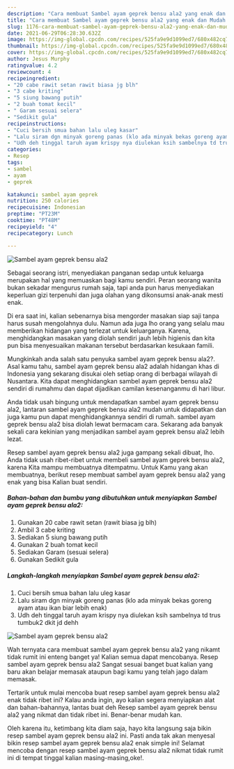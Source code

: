 ```yaml
---
description: "Cara membuat Sambel ayam geprek bensu ala2 yang enak dan Mudah Dibuat"
title: "Cara membuat Sambel ayam geprek bensu ala2 yang enak dan Mudah Dibuat"
slug: 1176-cara-membuat-sambel-ayam-geprek-bensu-ala2-yang-enak-dan-mudah-dibuat
date: 2021-06-29T06:28:30.632Z
image: https://img-global.cpcdn.com/recipes/525fa9e9d1099ed7/680x482cq70/sambel-ayam-geprek-bensu-ala2-foto-resep-utama.jpg
thumbnail: https://img-global.cpcdn.com/recipes/525fa9e9d1099ed7/680x482cq70/sambel-ayam-geprek-bensu-ala2-foto-resep-utama.jpg
cover: https://img-global.cpcdn.com/recipes/525fa9e9d1099ed7/680x482cq70/sambel-ayam-geprek-bensu-ala2-foto-resep-utama.jpg
author: Jesus Murphy
ratingvalue: 4.2
reviewcount: 4
recipeingredient:
- "20 cabe rawit setan rawit biasa jg blh"
- "3 cabe kriting"
- "5 siung bawang putih"
- "2 buah tomat kecil"
- " Garam sesuai selera"
- "Sedikit gula"
recipeinstructions:
- "Cuci bersih smua bahan lalu uleg kasar"
- "Lalu siram dgn minyak goreng panas (klo ada minyak bekas goreng ayam atau ikan biar lebih enak)"
- "Udh deh tinggal taruh ayam krispy nya diulekan ksih sambelnya td trus tumbuk2 dkit jd dehh"
categories:
- Resep
tags:
- sambel
- ayam
- geprek

katakunci: sambel ayam geprek 
nutrition: 250 calories
recipecuisine: Indonesian
preptime: "PT23M"
cooktime: "PT48M"
recipeyield: "4"
recipecategory: Lunch

---
```



![Sambel ayam geprek bensu ala2](https://img-global.cpcdn.com/recipes/525fa9e9d1099ed7/680x482cq70/sambel-ayam-geprek-bensu-ala2-foto-resep-utama.jpg)

Sebagai seorang istri, menyediakan panganan sedap untuk keluarga merupakan hal yang memuaskan bagi kamu sendiri. Peran seorang  wanita bukan sekadar mengurus rumah saja, tapi anda pun harus menyediakan keperluan gizi terpenuhi dan juga olahan yang dikonsumsi anak-anak mesti enak.

Di era  saat ini, kalian sebenarnya bisa mengorder masakan siap saji tanpa harus susah mengolahnya dulu. Namun ada juga lho orang yang selalu mau memberikan hidangan yang terlezat untuk keluarganya. Karena, menghidangkan masakan yang diolah sendiri jauh lebih higienis dan kita pun bisa menyesuaikan makanan tersebut berdasarkan kesukaan famili. 



Mungkinkah anda salah satu penyuka sambel ayam geprek bensu ala2?. Asal kamu tahu, sambel ayam geprek bensu ala2 adalah hidangan khas di Indonesia yang sekarang disukai oleh setiap orang di berbagai wilayah di Nusantara. Kita dapat menghidangkan sambel ayam geprek bensu ala2 sendiri di rumahmu dan dapat dijadikan camilan kesenanganmu di hari libur.

Anda tidak usah bingung untuk mendapatkan sambel ayam geprek bensu ala2, lantaran sambel ayam geprek bensu ala2 mudah untuk didapatkan dan juga kamu pun dapat menghidangkannya sendiri di rumah. sambel ayam geprek bensu ala2 bisa diolah lewat bermacam cara. Sekarang ada banyak sekali cara kekinian yang menjadikan sambel ayam geprek bensu ala2 lebih lezat.

Resep sambel ayam geprek bensu ala2 juga gampang sekali dibuat, lho. Anda tidak usah ribet-ribet untuk membeli sambel ayam geprek bensu ala2, karena Kita mampu membuatnya ditempatmu. Untuk Kamu yang akan membuatnya, berikut resep membuat sambel ayam geprek bensu ala2 yang enak yang bisa Kalian buat sendiri.

<!--inarticleads1-->

##### Bahan-bahan dan bumbu yang dibutuhkan untuk menyiapkan Sambel ayam geprek bensu ala2:

1. Gunakan 20 cabe rawit setan (rawit biasa jg blh)
1. Ambil 3 cabe kriting
1. Sediakan 5 siung bawang putih
1. Gunakan 2 buah tomat kecil
1. Sediakan  Garam (sesuai selera)
1. Gunakan Sedikit gula




<!--inarticleads2-->

##### Langkah-langkah menyiapkan Sambel ayam geprek bensu ala2:

1. Cuci bersih smua bahan lalu uleg kasar
1. Lalu siram dgn minyak goreng panas (klo ada minyak bekas goreng ayam atau ikan biar lebih enak)
1. Udh deh tinggal taruh ayam krispy nya diulekan ksih sambelnya td trus tumbuk2 dkit jd dehh
<img src="https://img-global.cpcdn.com/steps/7c82cade6530baa6/160x128cq70/sambel-ayam-geprek-bensu-ala2-langkah-memasak-3-foto.jpg" alt="Sambel ayam geprek bensu ala2">



Wah ternyata cara membuat sambel ayam geprek bensu ala2 yang nikamt tidak rumit ini enteng banget ya! Kalian semua dapat mencobanya. Resep sambel ayam geprek bensu ala2 Sangat sesuai banget buat kalian yang baru akan belajar memasak ataupun bagi kamu yang telah jago dalam memasak.

Tertarik untuk mulai mencoba buat resep sambel ayam geprek bensu ala2 enak tidak ribet ini? Kalau anda ingin, ayo kalian segera menyiapkan alat dan bahan-bahannya, lantas buat deh Resep sambel ayam geprek bensu ala2 yang nikmat dan tidak ribet ini. Benar-benar mudah kan. 

Oleh karena itu, ketimbang kita diam saja, hayo kita langsung saja bikin resep sambel ayam geprek bensu ala2 ini. Pasti anda tak akan menyesal bikin resep sambel ayam geprek bensu ala2 enak simple ini! Selamat mencoba dengan resep sambel ayam geprek bensu ala2 nikmat tidak rumit ini di tempat tinggal kalian masing-masing,oke!.

